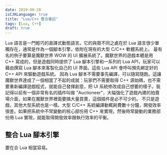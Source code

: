 ```yaml
---
date: 2019-08-20
isCJKLanguage: true
title: "Lua/C++ 整合筆記"
tags: [Lua, C++]
draft: true
---
```

Lua 語言是一門輕巧的直譯式動態語言。它的與眾不同之處在於 Lua 語言很少單獨存在，通常是作為一個腳本引擎，依附在現有的大型 C/C++ 軟體系統上。
最有名的例子要算是魔獸世界 WOW 的 UI 擴展系統了。魔獸世界的遊戲本體是用 C++ 寫成的，但是遊戲同時提供了 Lua 腳本引擎和一系列的 Lua API，玩家可以藉由撰寫 Lua 腳本來客製化自己的 UI 界面。這些 Lua API 會呼叫預先綁定好的 C++ API 來驅動遊戲系統。
因為 Lua 腳本不需要事先編譯，可以隨寫隨跑。這讓魔獸世界達成了一個相當了不起的成就：玩家們不需要取得 C++ 源始碼，也不需要重新編譯遊戲程式，就能自己發揮創意，把 UI 系統修改成自己想要的樣子。我記得以前有一個非常有名的插件叫做 "Auctioneer"，大幅強化了遊戲內建的拍賣場介面，如果在魔獸世界裡面要搞大量買賣，這個插件是必不可少的。
不只是遊戲，其他大型系統也是一樣。大型 C/C++ 系統編譯動輒耗費數十分鐘，開發效率很差。如果把系統中不常變動的核心部份用 C++ 來實現，然後時常變動的業務部份用 Lua 實現，就能取得開發效率跟執行效率的平衡。

## 整合 Lua 腳本引擎

要在合 Lua 相當容易。

